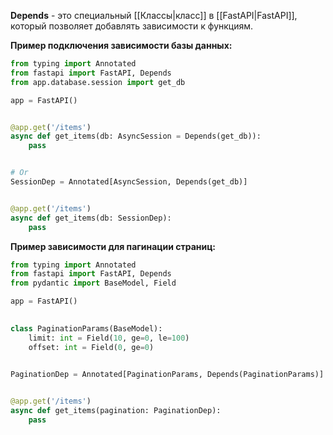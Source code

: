 **Depends** - это специальный [[Классы|класс]] в [[FastAPI|FastAPI]], который позволяет добавлять зависимости к функциям.

**Пример подключения зависимости базы данных:**

```Python
from typing import Annotated
from fastapi import FastAPI, Depends
from app.database.session import get_db

app = FastAPI()


@app.get('/items')
async def get_items(db: AsyncSession = Depends(get_db)):
    pass


# Or
SessionDep = Annotated[AsyncSession, Depends(get_db)]


@app.get('/items')
async def get_items(db: SessionDep):
    pass
```

**Пример зависимости для пагинации страниц:**

```Python
from typing import Annotated
from fastapi import FastAPI, Depends
from pydantic import BaseModel, Field

app = FastAPI()

  
class PaginationParams(BaseModel):
    limit: int = Field(10, ge=0, le=100)
    offset: int = Field(0, ge=0)


PaginationDep = Annotated[PaginationParams, Depends(PaginationParams)]

  
@app.get('/items')
async def get_items(pagination: PaginationDep):
    pass
```